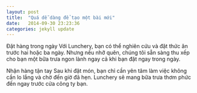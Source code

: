 ```yaml
---
layout: post
title:  "Quá dễ dàng để tạo một bài mới"
date:   2014-09-30 23:23:36
categories: jekyll update
---
```


Đặt hàng trong ngày
Với Lunchery, bạn có thể nghiên cứu và đặt thức ăn trước hai hoặc ba ngày. Nhưng nếu nhỡ quên, chúng tôi sẵn sàng thu xếp cho bạn một bữa trưa ngon lành ngay cả khi bạn đặt ngay trong ngày.

Nhận hàng tận tay
Sau khi đặt món, bạn chỉ cần yên tâm làm việc không cần lo lắng và chờ đến giờ đã hẹn. Lunchery sẽ mang bữa trưa thơm phức đến ngay trước cửa công ty bạn.
